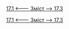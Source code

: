 [17.1 <--- ](17_1.md) [   Зміст   ](README.md) [--> 17.3](17_3.md)



[17.1 <--- ](17_1.md) [   Зміст   ](README.md) [--> 17.3](17_3.md)
